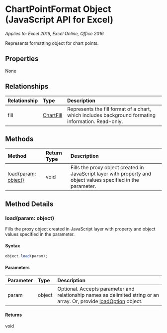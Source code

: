 # ChartPointFormat Object (JavaScript API for Excel)

_Applies to: Excel 2016, Excel Online, Office 2016_

Represents formatting object for chart points.

## Properties

None

## Relationships
| Relationship | Type	|Description|
|:---------------|:--------|:----------|
|fill|[ChartFill](chartfill.md)|Represents the fill format of a chart, which includes background formating information. Read-only.|

## Methods

| Method		   | Return Type	|Description|
|:---------------|:--------|:----------|
|[load(param: object)](#loadparam-object)|void|Fills the proxy object created in JavaScript layer with property and object values specified in the parameter.|

## Method Details


### load(param: object)
Fills the proxy object created in JavaScript layer with property and object values specified in the parameter.

#### Syntax
```js
object.load(param);
```

#### Parameters
| Parameter	   | Type	|Description|
|:---------------|:--------|:----------|
|param|object|Optional. Accepts parameter and relationship names as delimited string or an array. Or, provide [loadOption](loadoption.md) object.|

#### Returns
void
